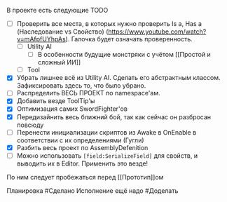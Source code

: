 В проекте есть следующие TODO

- [ ] Проверить все места, в которых нужно проверить Is a, Has a (Наследование vs Свойство) (https://www.youtube.com/watch?v=mAfpfUYhpAs). Галочка будет означать проверенность.
	- [ ] Utility AI
		- [ ] В особенности будущие монстряки с учётом [[Простой и сложный ИИ]]
	- [ ] Tool
- [x] Убрать лишнее всё из Utility AI. Сделать его абстрактным классом. Зафиксировать здесь то, что было убрано.
- [ ] Распределить ВЕСЬ ПРОЕКТ по namespace'ам.
- [x] Добавить везде ToolTip'ы
- [x] Оптимизация самих SwordFighter'ов
- [x] Передизайнить весь ближний бой, так как сейчас он разбросан повсюду
- [ ] Перенести инициализации скриптов из Awake в OnEnable в соответствии с их определениями (Гугли)
- [x] Разбить весь проект по AssemblyDefenition
- [ ] Можно использовать `[field:SerializeField]` для свойств, и выводить их в Editor. Применить это везде!

По ним следует пробежаться перед [[Прототип]]ом

Планировка #Сделано 
Исполнение ещё надо #Доделать 